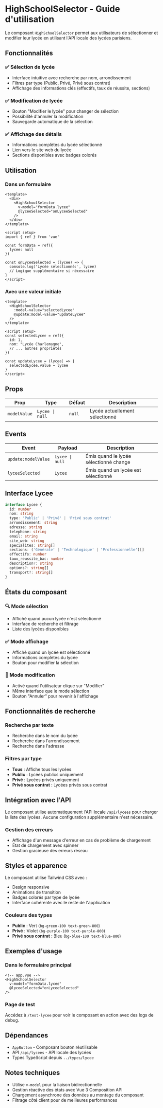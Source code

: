 # HighSchoolSelector - Guide d'utilisation

Le composant `HighSchoolSelector` permet aux utilisateurs de sélectionner et modifier leur lycée en utilisant l'API locale des lycées parisiens.

## Fonctionnalités

### ✅ Sélection de lycée
- Interface intuitive avec recherche par nom, arrondissement
- Filtres par type (Public, Privé, Privé sous contrat)
- Affichage des informations clés (effectifs, taux de réussite, sections)

### ✅ Modification de lycée
- Bouton "Modifier le lycée" pour changer de sélection
- Possibilité d'annuler la modification
- Sauvegarde automatique de la sélection

### ✅ Affichage des détails
- Informations complètes du lycée sélectionné
- Lien vers le site web du lycée
- Sections disponibles avec badges colorés

## Utilisation

### Dans un formulaire
```vue
<template>
  <div>
    <HighSchoolSelector 
      v-model="formData.lycee"
      @lyceeSelected="onLyceeSelected"
    />
  </div>
</template>

<script setup>
import { ref } from 'vue'

const formData = ref({
  lycee: null
})

const onLyceeSelected = (lycee) => {
  console.log('Lycée sélectionné:', lycee)
  // Logique supplémentaire si nécessaire
}
</script>
```

### Avec une valeur initiale
```vue
<template>
  <HighSchoolSelector 
    :model-value="selectedLycee"
    @update:model-value="updateLycee"
  />
</template>

<script setup>
const selectedLycee = ref({
  id: 1,
  nom: "Lycée Charlemagne",
  // ... autres propriétés
})

const updateLycee = (lycee) => {
  selectedLycee.value = lycee
}
</script>
```

## Props

| Prop | Type | Défaut | Description |
|------|------|--------|-------------|
| `modelValue` | `Lycee \| null` | `null` | Lycée actuellement sélectionné |

## Events

| Event | Payload | Description |
|-------|---------|-------------|
| `update:modelValue` | `Lycee \| null` | Émis quand le lycée sélectionné change |
| `lyceeSelected` | `Lycee` | Émis quand un lycée est sélectionné |

## Interface Lycee

```typescript
interface Lycee {
  id: number
  nom: string
  type: 'Public' | 'Privé' | 'Privé sous contrat'
  arrondissement: string
  adresse: string
  telephone: string
  email: string
  site_web: string
  specialites: string[]
  sections: ('Générale' | 'Technologique' | 'Professionnelle')[]
  effectifs: number
  taux_reussite_bac: number
  description?: string
  options?: string[]
  transport?: string[]
}
```

## États du composant

### 🔍 Mode sélection
- Affiché quand aucun lycée n'est sélectionné
- Interface de recherche et filtrage
- Liste des lycées disponibles

### ✅ Mode affichage
- Affiché quand un lycée est sélectionné
- Informations complètes du lycée
- Bouton pour modifier la sélection

### 🔄 Mode modification
- Activé quand l'utilisateur clique sur "Modifier"
- Même interface que le mode sélection
- Bouton "Annuler" pour revenir à l'affichage

## Fonctionnalités de recherche

### Recherche par texte
- Recherche dans le nom du lycée
- Recherche dans l'arrondissement
- Recherche dans l'adresse

### Filtres par type
- **Tous** : Affiche tous les lycées
- **Public** : Lycées publics uniquement
- **Privé** : Lycées privés uniquement
- **Privé sous contrat** : Lycées privés sous contrat

## Intégration avec l'API

Le composant utilise automatiquement l'API locale `/api/lycees` pour charger la liste des lycées. Aucune configuration supplémentaire n'est nécessaire.

### Gestion des erreurs
- Affichage d'un message d'erreur en cas de problème de chargement
- État de chargement avec spinner
- Gestion gracieuse des erreurs réseau

## Styles et apparence

Le composant utilise Tailwind CSS avec :
- Design responsive
- Animations de transition
- Badges colorés par type de lycée
- Interface cohérente avec le reste de l'application

### Couleurs des types
- **Public** : Vert (`bg-green-100 text-green-800`)
- **Privé** : Violet (`bg-purple-100 text-purple-800`)
- **Privé sous contrat** : Bleu (`bg-blue-100 text-blue-800`)

## Exemples d'usage

### Dans le formulaire principal
```vue
<!-- app.vue -->
<HighSchoolSelector 
  v-model="formData.lycee"
  @lyceeSelected="onLyceeSelected"
/>
```

### Page de test
Accédez à `/test-lycee` pour voir le composant en action avec des logs de debug.

## Dépendances

- `AppButton` - Composant bouton réutilisable
- API `/api/lycees` - API locale des lycées
- Types TypeScript depuis `../types/lycee`

## Notes techniques

- Utilise `v-model` pour la liaison bidirectionnelle
- Gestion réactive des états avec Vue 3 Composition API
- Chargement asynchrone des données au montage du composant
- Filtrage côté client pour de meilleures performances